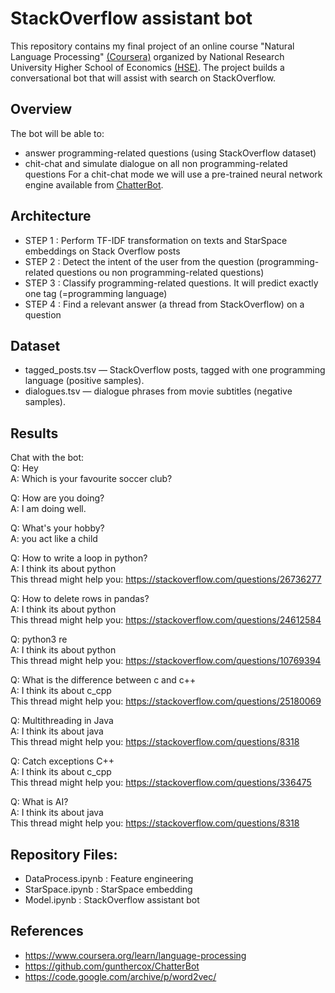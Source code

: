 # StackOverflow assistant bot
This repository contains my final project of an online course "Natural Language Processing" [(Coursera)](https://www.coursera.org/learn/language-processing)
organized by National Research University Higher School of Economics [(HSE)](https://www.hse.ru/). The project builds 
a conversational bot that will assist with search on StackOverflow. 

## Overview
The bot will be able to:
* answer programming-related questions (using StackOverflow dataset)
* chit-chat and simulate dialogue on all non programming-related questions
For a chit-chat mode we will use a pre-trained neural network engine available from [ChatterBot](https://github.com/gunthercox/ChatterBot).

## Architecture
* STEP 1 : Perform TF-IDF transformation on texts and StarSpace embeddings on Stack Overflow posts
* STEP 2 : Detect the intent of the user from the question (programming-related questions ou non programming-related questions)
* STEP 3 : Classify programming-related questions. It will predict exactly one tag (=programming language)
* STEP 4 : Find a relevant answer (a thread from StackOverflow) on a question 

## Dataset
* tagged_posts.tsv — StackOverflow posts, tagged with one programming language (positive samples).
* dialogues.tsv — dialogue phrases from movie subtitles (negative samples).

## Results
Chat with the bot: \
Q: Hey \
A: Which is your favourite soccer club? 

Q: How are you doing? \
A: I am doing well. 

Q: What's your hobby? \
A: you act like a child 

Q: How to write a loop in python? \
A: I think its about python \
This thread might help you: https://stackoverflow.com/questions/26736277 

Q: How to delete rows in pandas? \
A: I think its about python \
This thread might help you: https://stackoverflow.com/questions/24612584 

Q: python3 re \
A: I think its about python \
This thread might help you: https://stackoverflow.com/questions/10769394 

Q: What is the difference between c and c++ \
A: I think its about c_cpp \
This thread might help you: https://stackoverflow.com/questions/25180069 

Q: Multithreading in Java \
A: I think its about java \
This thread might help you: https://stackoverflow.com/questions/8318 

Q: Catch exceptions C++ \
A: I think its about c_cpp \
This thread might help you: https://stackoverflow.com/questions/336475 

Q: What is AI? \
A: I think its about java \
This thread might help you: https://stackoverflow.com/questions/8318 

## Repository Files:
* DataProcess.ipynb : Feature engineering
* StarSpace.ipynb : StarSpace embedding
* Model.ipynb : StackOverflow assistant bot

## References
* https://www.coursera.org/learn/language-processing
* https://github.com/gunthercox/ChatterBot
* https://code.google.com/archive/p/word2vec/


